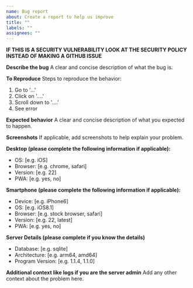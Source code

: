 ```yaml
---
name: Bug report
about: Create a report to help us improve
title: ""
labels: ""
assignees: ""
---
```


**IF THIS IS A SECURITY VULNERABILITY LOOK AT THE SECURITY POLICY INSTEAD OF MAKING A GITHUB ISSUE**

**Describe the bug**
A clear and concise description of what the bug is.

**To Reproduce**
Steps to reproduce the behavior:

1. Go to '...'
2. Click on '....'
3. Scroll down to '....'
4. See error

**Expected behavior**
A clear and concise description of what you expected to happen.

**Screenshots**
If applicable, add screenshots to help explain your problem.

**Desktop (please complete the following information if applicable):**

- OS: [e.g. iOS]
- Browser: [e.g. chrome, safari]
- Version: [e.g. 22]
- PWA: [e.g. yes, no]

**Smartphone (please complete the following information if applicable):**

- Device: [e.g. iPhone6]
- OS: [e.g. iOS8.1]
- Browser: [e.g. stock browser, safari]
- Version: [e.g. 22, latest]
- PWA: [e.g. yes, no]

**Server Details (please complete if you know the details)**

- Database: [e.g. sqlite]
- Architecture: [e.g. arm64, amd64]
- Program Version: [e.g. 1.1.4, 1.1.0]

**Additional context like logs if you are the server admin**
Add any other context about the problem here.
